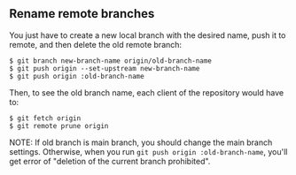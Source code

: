 #

## Rename remote branches

You just have to create a new local branch with the desired name, push it to remote, and then delete the old remote branch:

    $ git branch new-branch-name origin/old-branch-name
    $ git push origin --set-upstream new-branch-name
    $ git push origin :old-branch-name

Then, to see the old branch name, each client of the repository would have to:

    $ git fetch origin
    $ git remote prune origin

NOTE: If old branch is main branch, you should change the main branch settings. Otherwise, when you run `git push origin :old-branch-name`, you'll get error of "deletion of the current branch prohibited".
